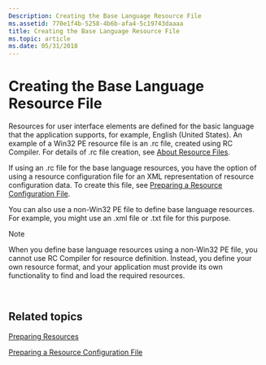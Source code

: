 ```yaml
---
Description: Creating the Base Language Resource File
ms.assetid: 770e1f4b-5258-4b6b-afa4-5c19743daaaa
title: Creating the Base Language Resource File
ms.topic: article
ms.date: 05/31/2018
---
```


# Creating the Base Language Resource File

Resources for user interface elements are defined for the basic language that the application supports, for example, English (United States). An example of a Win32 PE resource file is an .rc file, created using RC Compiler. For details of .rc file creation, see [About Resource Files](../menurc/about-resource-files.md).

If using an .rc file for the base language resources, you have the option of using a resource configuration file for an XML representation of resource configuration data. To create this file, see [Preparing a Resource Configuration File](preparing-a-resource-configuration-file.md).

You can also use a non-Win32 PE file to define base language resources. For example, you might use an .xml file or .txt file for this purpose.

> [!Note]  
> When you define base language resources using a non-Win32 PE file, you cannot use RC Compiler for resource definition. Instead, you define your own resource format, and your application must provide its own functionality to find and load the required resources.

 

## Related topics

<dl> <dt>

[Preparing Resources](preparing-resources.md)
</dt> <dt>

[Preparing a Resource Configuration File](preparing-a-resource-configuration-file.md)
</dt> </dl>

 

 